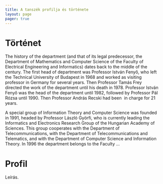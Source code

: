 ```yaml
---
title: A tanszék profilja és története
layout: page 
pager: true 
---
```



Történet
=================

The history of the department (and that of its legal predecessor, the Department of Mathematics and Computer Science of the Faculty of Electrical Engineering and Informatics) dates back to the middle of the century. The first head of department was Professor István Fenyő, who left the Technical University of Budapest in 1968 and worked as visiting professor in Germany for several years. Then Professor Tamás Frey directed the work of the department until his death in 1978. Professor István Fenyő was the head of the department until 1982, followed by Professor Pál Rózsa until 1990. Then Professor András Recski had been &nbsp;in charge for 21 years.

A special group of Information Theory and Computer Science was founded in 1991, headed by Professor László Györfi, who is currently leading the Informatics and Electronics Research Group of the Hungarian Academy of Sciences. This group cooperates with the Department of Telecommunications, with the Department of Telecommunications and Telematics, and with the Department of Computer Science and Information Theory. In 1996 the department belongs to the Faculty ...

Profil
=============

Leírás.


